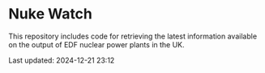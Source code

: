 # Nuke Watch

This repository includes code for retrieving the latest information available on the output of EDF nuclear power plants in the UK.

Last updated: 2024-12-21 23:12